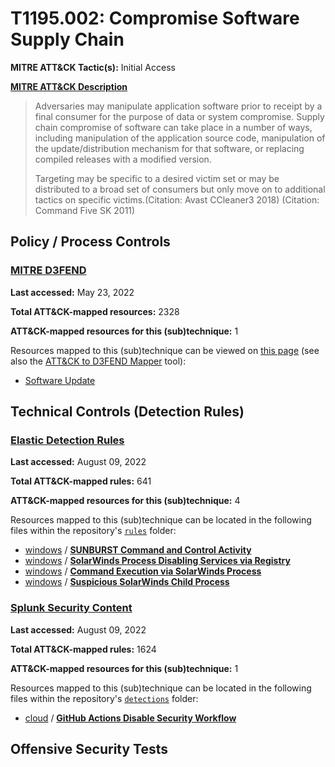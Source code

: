 # T1195.002: Compromise Software Supply Chain
**MITRE ATT&CK Tactic(s):** Initial Access

**[MITRE ATT&CK Description](https://attack.mitre.org/techniques/T1195/002)**
<blockquote>Adversaries may manipulate application software prior to receipt by a final consumer for the purpose of data or system compromise. Supply chain compromise of software can take place in a number of ways, including manipulation of the application source code, manipulation of the update/distribution mechanism for that software, or replacing compiled releases with a modified version.

Targeting may be specific to a desired victim set or may be distributed to a broad set of consumers but only move on to additional tactics on specific victims.(Citation: Avast CCleaner3 2018) (Citation: Command Five SK 2011)  </blockquote>

## Policy / Process Controls
### [MITRE D3FEND](https://d3fend.mitre.org/)
**Last accessed:** May 23, 2022

**Total ATT&CK-mapped resources:** 2328

**ATT&CK-mapped resources for this (sub)technique:** 1

Resources mapped to this (sub)technique can be viewed on [this page](https://d3fend.mitre.org/) (see also the [ATT&CK to D3FEND Mapper](https://d3fend.mitre.org/tools/attack-mapper) tool):

* [Software Update](https://d3fend.mitre.org/technique/d3f:SoftwareUpdate)

## Technical Controls (Detection Rules)
### [Elastic Detection Rules](https://github.com/elastic/detection-rules)
**Last accessed:** August 09, 2022

**Total ATT&CK-mapped rules:** 641

**ATT&CK-mapped resources for this (sub)technique:** 4

Resources mapped to this (sub)technique can be located in the following files within the repository's <code>[rules](https://github.com/elastic/detection-rules/tree/main/rules)</code> folder:

* [windows](https://github.com/elastic/detection-rules/tree/main/rules/windows/) / **[SUNBURST Command and Control Activity](https://github.com/elastic/detection-rules/blob/main/rules/windows/command_and_control_sunburst_c2_activity_detected.toml)**
* [windows](https://github.com/elastic/detection-rules/tree/main/rules/windows/) / **[SolarWinds Process Disabling Services via Registry](https://github.com/elastic/detection-rules/blob/main/rules/windows/defense_evasion_solarwinds_backdoor_service_disabled_via_registry.toml)**
* [windows](https://github.com/elastic/detection-rules/tree/main/rules/windows/) / **[Command Execution via SolarWinds Process](https://github.com/elastic/detection-rules/blob/main/rules/windows/execution_apt_solarwinds_backdoor_child_cmd_powershell.toml)**
* [windows](https://github.com/elastic/detection-rules/tree/main/rules/windows/) / **[Suspicious SolarWinds Child Process](https://github.com/elastic/detection-rules/blob/main/rules/windows/execution_apt_solarwinds_backdoor_unusual_child_processes.toml)**

### [Splunk Security Content](https://github.com/splunk/security_content)
**Last accessed:** August 09, 2022

**Total ATT&CK-mapped rules:** 1624

**ATT&CK-mapped resources for this (sub)technique:** 1

Resources mapped to this (sub)technique can be located in the following files within the repository's <code>[detections](https://github.com/splunk/security_content/tree/develop/detections)</code> folder:

* [cloud](https://github.com/splunk/security_content/tree/develop/detections/cloud/) / **[GitHub Actions Disable Security Workflow](https://github.com/splunk/security_content/blob/develop/detections/cloud/github_actions_disable_security_workflow.yml)**


## Offensive Security Tests
